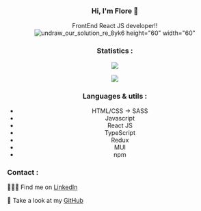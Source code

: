 <center>

### Hi, I'm Flore 👋
  
 FrontEnd React JS developer!!
 ![undraw_our_solution_re_8yk6 height="60" width="60"](https://user-images.githubusercontent.com/67862441/168171846-95b8d1d6-caa6-4560-ab16-0901d29520ee.svg)
 
 ### Statistics : 
 ![](https://github-readme-stats.vercel.app/api/top-langs/?username=Flower-dev&theme=radical&hide_langs_below=8&count_private=true) 
 
 ![](https://github-readme-stats.vercel.app/api?username=Flower-dev&show_icons=true&theme=radical&count_private=true)


### Languages & utils : 
- HTML/CSS -> SASS
- Javascript
- React JS 
- TypeScript
- Redux
- MUI
- npm

</center>


### Contact :


👩🏼‍💻 Find me on [LinkedIn](https://frama.link/lienversmonlinkedin)

:file_folder: Take a look at my [GitHub](https://github.com/Flower-dev)
<!--
**Flower-dev/Flower-dev** is a ✨ _special_ ✨ repository because its `README.md` (this file) appears on your GitHub profile.

Here are some ideas to get you started:

- 🔭 I’m currently working on ...
- 🌱 I’m currently learning ...
- 👯 I’m looking to collaborate on ...
- 🤔 I’m looking for help with ...
- 💬 Ask me about ...
- 📫 How to reach me: ...
- 😄 Pronouns: ...
- ⚡ Fun fact: ...
-->
